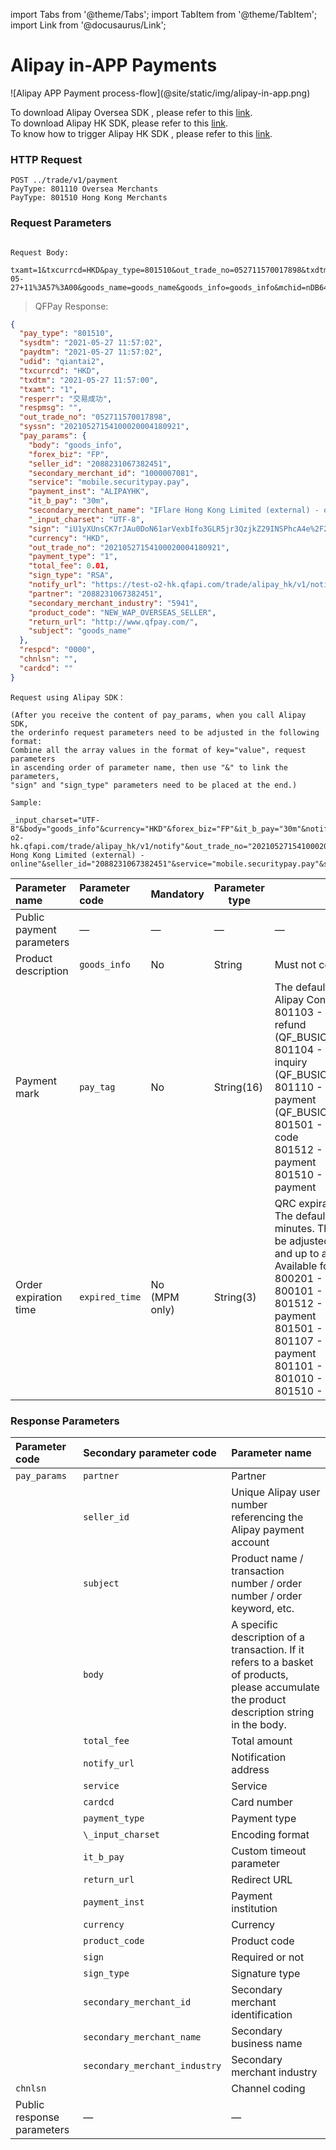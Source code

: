 import Tabs from '@theme/Tabs';
import TabItem from '@theme/TabItem';
import Link from '@docusaurus/Link';

# Alipay in-APP Payments

<Link to="/img/alipay-in-app.png" target="_blank">![Alipay APP Payment process-flow](@site/static/img/alipay-in-app.png)</Link>

To download Alipay Oversea SDK , please refer to this [link](https://global.alipay.com./ac/app/client_integration). <br/>
To download Alipay HK SDK, please refer to this [link](https://global.alipay.com./ac/app_hk/download). <br/>
To know how to trigger Alipay HK SDK , please refer to this [link](https://global.alipay.com./ac/hkapi/securitypay_pay).

### HTTP Request

`POST ../trade/v1/payment` <br/>
`PayType: 801110 Oversea Merchants` <br/>
`PayType: 801510 Hong Kong Merchants`

### Request Parameters

```plaintext

Request Body:

txamt=1&txcurrcd=HKD&pay_type=801510&out_trade_no=052711570017898&txdtm=2021-05-27+11%3A57%3A00&goods_name=goods_name&goods_info=goods_info&mchid=nDB64h9qJ1An&trade_name=trade_name&goods_detail=goods_detail&return_url=http%3A%2F%2Fwww.qfpay.com%2F&pay_tag=ALIPAYHK&seller_id=testoverseas9191%40alipay.com

```

> QFPay Response:

```json
{
  "pay_type": "801510",
  "sysdtm": "2021-05-27 11:57:02",
  "paydtm": "2021-05-27 11:57:02",
  "udid": "qiantai2",
  "txcurrcd": "HKD",
  "txdtm": "2021-05-27 11:57:00",
  "txamt": "1",
  "resperr": "交易成功",
  "respmsg": "",
  "out_trade_no": "052711570017898",
  "syssn": "20210527154100020004180921",
  "pay_params": {
    "body": "goods_info",
    "forex_biz": "FP",
    "seller_id": "2088231067382451",
    "secondary_merchant_id": "1000007081",
    "service": "mobile.securitypay.pay",
    "payment_inst": "ALIPAYHK",
    "it_b_pay": "30m",
    "secondary_merchant_name": "IFlare Hong Kong Limited (external) - online",
    "_input_charset": "UTF-8",
    "sign": "iU1yXUnsCK7rJAu0DoN61arVexbIfo3GLR5jr3QzjkZ29INSPhcA4e%2F2%2BdPrsf5huzQAkxVKP0CTfvaGPMYqNkxmhoaJWUH0ZhgYDgKugMvtweBvRqOX2W0h3A%2F%2FIdJuxeyOAuh7bHiuazSB3ZH%2BEQwRGP%2Bkk8Jpha930gHwPtw%3D",
    "currency": "HKD",
    "out_trade_no": "20210527154100020004180921",
    "payment_type": "1",
    "total_fee": 0.01,
    "sign_type": "RSA",
    "notify_url": "https://test-o2-hk.qfapi.com/trade/alipay_hk/v1/notify",
    "partner": "2088231067382451",
    "secondary_merchant_industry": "5941",
    "product_code": "NEW_WAP_OVERSEAS_SELLER",
    "return_url": "http://www.qfpay.com/",
    "subject": "goods_name"
  },
  "respcd": "0000",
  "chnlsn": "",
  "cardcd": ""
}
```

```plaintext
Request using Alipay SDK：

(After you receive the content of pay_params, when you call Alipay SDK, 
the orderinfo request parameters need to be adjusted in the following format:
Combine all the array values in the format of key="value", request parameters 
in ascending order of parameter name, then use "&" to link the parameters, 
"sign" and "sign_type" parameters need to be placed at the end.) 

Sample:

_input_charset="UTF-8"&body="goods_info"&currency="HKD"&forex_biz="FP"&it_b_pay="30m"&notify_url="https://test-o2-hk.qfapi.com/trade/alipay_hk/v1/notify"&out_trade_no="20210527154100020004180921"&partner="2088231067382451"&payment_inst="ALIPAYHK"&payment_type="1"&product_code="NEW_WAP_OVERSEAS_SELLER"&return_url="http://www.qfpay.com/"&secondary_merchant_id="1000007081"&secondary_merchant_industry="5941"&secondary_merchant_name="IFlare Hong Kong Limited (external) - online"&seller_id="2088231067382451"&service="mobile.securitypay.pay"&subject="goods_name"&total_fee="0.01"&sign="iU1yXUnsCK7rJAu0DoN61arVexbIfo3GLR5jr3QzjkZ29INSPhcA4e%2F2%2BdPrsf5huzQAkxVKP0CTfvaGPMYqNkxmhoaJWUH0ZhgYDgKugMvtweBvRqOX2W0h3A%2F%2FIdJuxeyOAuh7bHiuazSB3ZH%2BEQwRGP%2Bkk8Jpha930gHwPtw%3D"&sign_type="RSA"

```

|Parameter name | Parameter code  |Mandatory | Parameter type | Description |
|:----    |:---|:----- |-----   |----   |
|Public payment parameters    |—|— |—   |—   |
|Product description    |`goods_info`|No | String  | Must not contain special characters   |
|Payment mark    |`pay_tag`|No | String(16)  | The default value is: ALIPAYHK<br/>Alipay Continental version: ALIPAYCN<br/>801103 - Alipay overseas online refund (QF_BUSICD_ALIPAY_ONLINE_REFUND)<br/>801104 - Alipay overseas online inquiry (QF_BUSICD_ALIPAY_ONLINE_QUERY)<br/>801110 - Alipay overseas online APP payment (QF_BUSICD_ALIPAY_ONLINE_APP)<br/>801501 - Alipay Hong Kong pc scan code<br/>801512 - Alipay Hong Kong Wap payment<br/>801510 - Alipay Hong Kong APP payment  |
Order expiration time | `expired_time` | No<br/> (MPM only) | String(3)  | QRC expiration time in unit minutes. The default expiration time is 30 minutes. The parameter can manually be adjusted to a minimum of 5 minutes, and up to a maximum of 120 minutes.<br/> Available for: <br/>800201 - WeChat scan code<br/>800101 - Alipay scan code <br/>801512 - Alipay Hong Kong Wap payment<br/>801501 - Alipay Hong Kong scan code<br/>801107 - Alipay overseas Wap payment<br/>801101 - Alipay overseas scan code<br/>801010 - WeChat Hong Kong APP<br/>801510 - Alipay Hong Kong APP

### Response Parameters

|Parameter code | Secondary parameter code  | Parameter name |
|:----    |:---|:----- |
| `pay_params`   | `partner`         |Partner |
|              | `seller_id`                    |  Unique Alipay user number referencing the Alipay payment account                        |
|              | `subject`                      | Product name / transaction number / order number / order keyword, etc.                    |
|              | `body`                         | A specific description of a transaction. If it refers to a basket of products, please accumulate the product description string in the body. |
|              | `total_fee`                    | Total amount                                                  |
|              | `notify_url`                   | Notification address                                       |
|              | `service`                      | Service                                                          |
|              | `cardcd`                       | Card number                                   |
|              | `payment_type`                 | Payment type                                  |
|              | `\_input_charset`              | Encoding format                                     |
|              | `it_b_pay`                     | Custom timeout parameter                                |
|              | `return_url`                   | Redirect URL                                   |
|              | `payment_inst`                 | Payment institution                                    |
|              | `currency`                     | Currency                                                       |
|              | `product_code`                 | Product code                                             |
|              | `sign`                         | Required or not                                                 |
|              | `sign_type`                    | Signature type                                                   |
|              | `secondary_merchant_id`        | Secondary merchant identification            |
|              | `secondary_merchant_name`      | Secondary business name                         |
|              | `secondary_merchant_industry`  | Secondary merchant industry                   |
| `chnlsn`       |                              | Channel coding                                                    |
| Public response parameters| —                            | —                                              |
